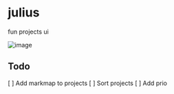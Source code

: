 # julius
fun projects ui

![image](https://user-images.githubusercontent.com/10960176/232399861-93c5425a-9637-48c0-9982-40512c4d8c4e.png)

Todo
------
[ ] Add markmap to projects
[ ] Sort projects
[ ] Add prio
